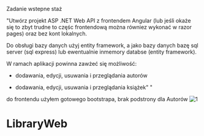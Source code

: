 Zadanie wstepne staż

"Utwórz projekt ASP .NET Web API z frontendem Angular (lub jeśli okaże się to zbyt trudne to częśc frontendową można równiez wykonać w razor pages) oraz bez kont lokalnych.

Do obsługi bazy danych użyj entity framework, a jako bazy danych bazę sql server (sql express) lub ewentualnie inmemory databse (entity framework).

W ramach aplikacji powinna zawżeć się możliwość:

- dodawania, edycji, usuwania i przeglądania autorów

- dodawania, edycji, usuwania i przeglądania książek"
"


do frontendu użyłem gotowego bootstrapa, brak podstrony dla Autorów
![1](https://user-images.githubusercontent.com/76970415/175759305-439d0ef7-7971-40a2-a2ba-3eb93f331cda.png)

# LibraryWeb
